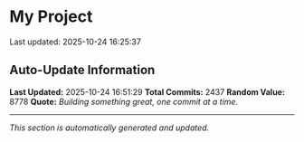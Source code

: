 # My Project


Last updated: 2025-10-24 16:25:37












































































































































































































































































































































































































































































































































































































































































































































































































































































































































































































































































































































































































































































































































































































































































































































































































































































































































































































































































































































































































































































































































































































































































































































































































































































































































































































































































































































































































































































































































## Auto-Update Information

**Last Updated:** 2025-10-24 16:51:29
**Total Commits:** 2437
**Random Value:** 8778
**Quote:** _Building something great, one commit at a time._

---
_This section is automatically generated and updated._